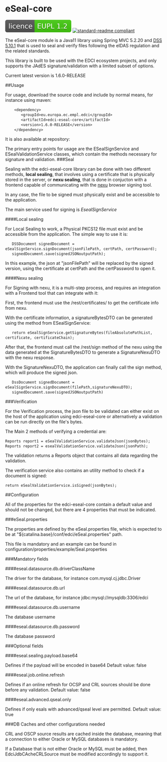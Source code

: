 # eSeal-core
[![license: EUPL](licence-EUPL%201.2-brightgreen.svg)](https://github.com/teamdigitale/licenses/blob/master/EUPL-1.2)
[![standard-readme compliant](https://img.shields.io/badge/readme%20style-standard-brightgreen.svg)](https://github.com/RichardLitt/standard-readme)

The eSeal-core module is a Java11 library using Spring MVC 5.2.20 and [DSS 5.10.1](https://ec.europa.eu/digital-building-blocks/wikis/display/DIGITAL/Digital+Signature+Service+-++DSS) that is used to seal and verify files following the eIDAS regulation and the related standards.

This library is built to be used with the EDCI ecosystem projects, and only supports the JAdES signature/validation with a limited subset of options.

Current latest version is 1.6.0-RELEASE

##Usage

For usage, download the source code and include by normal means, for instance using maven:

        <dependency>
           <groupId>eu.europa.ec.empl.edci</groupId>
           <artifactId>edci-eseal-core</artifactId>
           <version>1.6.0-RELEASE</version>
        </dependency>
        
It is also available at repository:


The primary entry points for usage are the ESealSignService and ESealValidationService classes, which contain the methods necessary for signature and validation.
###Seal

Sealing with the edci-eseal-core library can be done with two different methods, **local sealing**, that involves using a certificate that is physically stored in the server, or **nexu sealing**, that is done in conjucton with a frontend capable of communicating with the [nexu](https://github.com/nowina-solutions/nexu) browser signing tool.

In any case, the file to be signed must physically exist and be accessible to the application.

The main service used for signing is *EsealSignService*
  
####Local sealing

For Local Sealing to work, a Physical PKCS12 file must exist and be accessible from the application.
The simple way to use it is:

       DSSDocument signedDocument = eSealSignService.signDocument(jsonFilePath, certPath, certPassword);
       signedDocument.save(signedJSONoutputPath);

In this example, the json at "jsonFilePath" will be replaced by the signed version, using the certificate at certPath and the certPassword to open it.

####Nexu sealing

For Signing with nexu, it is a multi-step process, and requires an integration with a Frontend tool that can integrate with it:

First, the frontend must use the /rest/certificates/ to get the certificate info from nexu.

With the certificate information, a signatureBytesDTO can be generated using the method from ESealSignService:

       return eSealSignService.getSignatureBytes(fileAbsolutePathList, certificate, certificateChain);

After that, the frontend must call the /rest/sign method of the nexu using the data generated at the SignatureBytesDTO to generate a SignatureNexuDTO with the nexu response.

With the SignatureNexuDTO, the application can finally call the sign method, which will produce the signed json.
        
       DssDocument signedDocument = eSealSignService.signDocument(filePath,signatureNexuDTO);
       signedDocument.save(signedJSONoutputPath)
       

###Verification

For the Verification process, the json file to be validated can either exist on the host of the application using edci-eseal-core or  alternatively a validation can be run directly on the file's bytes.

The Main 2 methods of verifying a credential are:

    Reports report1 = eSealValidationService.validateJson(jsonBytes);
    Reports report2 = esealValidationService.validateJson(jsonPath);

The validation returns a Reports object that contains all data regarding the validation.

The verification service also contains an utility method to check if a document is signed:

    return eSealValidationService.isSigned(jsonBytes);
    
##Configuration

All of the properties for the edci-eseal-core contain a default value and should not be changed, but there are 4 properties that must be indicated.  

###eSeal.properties

The properties are defined by the eSeal.properties file, which is expected to be at "${catalina.base}/conf/edci/eSeal.properties" path.

This file is mandatory and an example can be found in configuration/properties/example/Seal.properties

###Mandatory fields

####eseal.datasource.db.driverClassName

The driver for the database, for instance com.mysql.cj.jdbc.Driver

####eseal.datasource.db.url

The url of the database, for instance jdbc:mysql://mysqldb:3306/edci

####eseal.datasource.db.username

The database username

####eseal.datasource.db.password

The database password

###Optional fields

####eseal.sealing.payload.base64

Defines if the payload will be encoded in base64
Default value: false

####eseal.job.online.refresh

Defines if an online refresh for OCSP and CRL sources should be done before any validation.
Default value: false

####eseal.advanced.qseal.only

Defines if only esals with advanced/qseal level are permitted. 
Default value: true

###DB Caches and other configurations needed

CRL and OSCP source results are cached inside the database, meaning that a connection to either Oracle or MySQL databases is mandatory.

If a Database that is not either Oracle or MySQL must be added, then EdciJdbCAcheCRLSource must be modified accordingly to support it.
